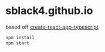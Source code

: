 # sblack4.github.io

based off [create-react-app-typescript](https://github.com/wmonk/create-react-app-typescript)

```javascript
npm install
npm start
```
